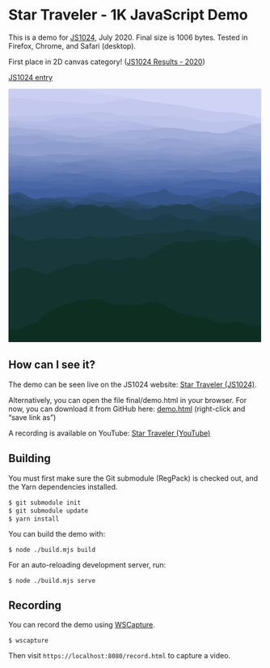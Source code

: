 # Star Traveler - 1K JavaScript Demo

This is a demo for [JS1024](https://js1024.fun/), July 2020. Final size is 1006 bytes. Tested in Firefox, Chrome, and Safari (desktop).

First place in 2D canvas category! ([JS1024 Results - 2020](https://js1024.fun/results/2020))

[JS1024 entry](https://www.js1024.fun/demos/2020#27)

![Mountain flyby](sample.gif)

## How can I see it?

The demo can be seen live on the JS1024 website: [Star Traveler (JS1024)](https://www.js1024.fun/demos/2020#27).

Alternatively, you can open the file final/demo.html in your browser. For now, you can download it from GitHub here: [demo.html](https://raw.githubusercontent.com/depp/demo-traveler/trunk/final/demo.html) (right-click and “save link as”)

A recording is available on YouTube: [Star Traveler (YouTube)](https://www.youtube.com/watch?v=XO-GeD-VRgU)

## Building

You must first make sure the Git submodule (RegPack) is checked out, and the Yarn dependencies installed.

```shell
$ git submodule init
$ git submodule update
$ yarn install
```

You can build the demo with:

```shell
$ node ./build.mjs build
```

For an auto-reloading development server, run:

```shell
$ node ./build.mjs serve
```

## Recording

You can record the demo using [WSCapture](https://github.com/depp/wscapture).

```shell
$ wscapture
```

Then visit `https://localhost:8080/record.html` to capture a video.
